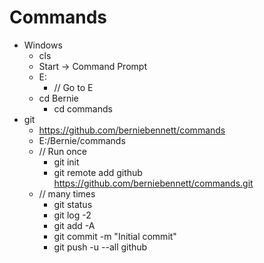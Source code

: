 
# Commands

* Windows
  * cls
  * Start -> Command Prompt
  * E:
    * // Go to E
  * cd Bernie
    * cd commands
* git
  * https://github.com/berniebennett/commands
  * E:/Bernie/commands
  * // Run once
    * git init
	* git remote add github https://github.com/berniebennett/commands.git
  * // many times
	* git status 
	* git log -2
	* git add -A
	* git commit -m "Initial commit"
	* git push -u --all github
  